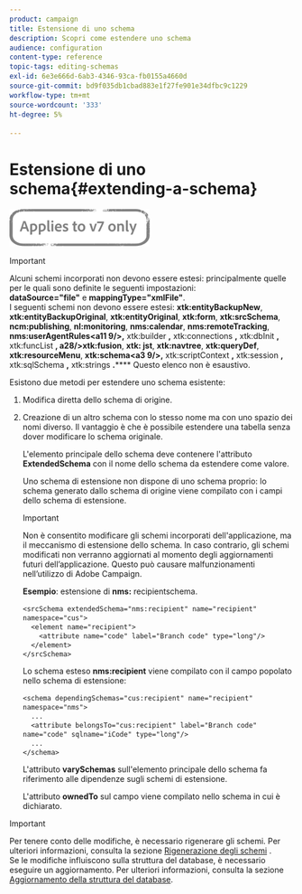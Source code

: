 ```yaml
---
product: campaign
title: Estensione di uno schema
description: Scopri come estendere uno schema
audience: configuration
content-type: reference
topic-tags: editing-schemas
exl-id: 6e3e666d-6ab3-4346-93ca-fb0155a4660d
source-git-commit: bd9f035db1cbad883e1f27fe901e34dfbc9c1229
workflow-type: tm+mt
source-wordcount: '333'
ht-degree: 5%

---
```


# Estensione di uno schema{#extending-a-schema}

![](../../assets/v7-only.svg)

>[!IMPORTANT]
>
>Alcuni schemi incorporati non devono essere estesi: principalmente quelle per le quali sono definite le seguenti impostazioni:\
>**dataSource=&quot;file&quot;** e  **mappingType=&quot;xmlFile&quot;**.\
>I seguenti schemi non devono essere estesi: **xtk:entityBackupNew**, **xtk:entityBackupOriginal**, **xtk:entityOriginal**, **xtk:form**, **xtk:srcSchema**, **ncm:publishing**, **nl:monitoring**, **nms:calendar**, **nms:remoteTracking**, **nms:userAgentRules&lt;a11 9/>,** xtk:builder **,** xtk:connections **,** xtk:dbInit **,** xtk:funcList **, a28/>xtk:fusion**, **xtk: jst**, **xtk:navtree**, **xtk:queryDef**, **xtk:resourceMenu**, **xtk:schema&lt;a3 9/>,** xtk:scriptContext **,** xtk:session **,** xtk:sqlSchema **,** xtk:strings **.******
>Questo elenco non è esaustivo.

Esistono due metodi per estendere uno schema esistente:

1. Modifica diretta dello schema di origine.
1. Creazione di un altro schema con lo stesso nome ma con uno spazio dei nomi diverso. Il vantaggio è che è possibile estendere una tabella senza dover modificare lo schema originale.

   L&#39;elemento principale dello schema deve contenere l&#39;attributo **ExtendedSchema** con il nome dello schema da estendere come valore.

   Uno schema di estensione non dispone di uno schema proprio: lo schema generato dallo schema di origine viene compilato con i campi dello schema di estensione.

   >[!IMPORTANT]
   >
   >Non è consentito modificare gli schemi incorporati dell&#39;applicazione, ma il meccanismo di estensione dello schema. In caso contrario, gli schemi modificati non verranno aggiornati al momento degli aggiornamenti futuri dell’applicazione. Questo può causare malfunzionamenti nell’utilizzo di Adobe Campaign.

   **Esempio**: estensione di  **nms:** recipientschema.

   ```
   <srcSchema extendedSchema="nms:recipient" name="recipient" namespace="cus">
     <element name="recipient">
       <attribute name="code" label="Branch code" type="long"/>
     </element>
   </srcSchema>
   ```

   Lo schema esteso **nms:recipient** viene compilato con il campo popolato nello schema di estensione:

   ```
   <schema dependingSchemas="cus:recipient" name="recipient" namespace="nms">
     ...
     <attribute belongsTo="cus:recipient" label="Branch code" name="code" sqlname="iCode" type="long"/>
     ...
   </schema>
   ```

   L&#39;attributo **varySchemas** sull&#39;elemento principale dello schema fa riferimento alle dipendenze sugli schemi di estensione.

   L&#39;attributo **ownedTo** sul campo viene compilato nello schema in cui è dichiarato.

>[!IMPORTANT]
>
>Per tenere conto delle modifiche, è necessario rigenerare gli schemi. Per ulteriori informazioni, consulta la sezione [Rigenerazione degli schemi](../../configuration/using/regenerating-schemas.md) .\
>Se le modifiche influiscono sulla struttura del database, è necessario eseguire un aggiornamento. Per ulteriori informazioni, consulta la sezione [Aggiornamento della struttura del database](../../configuration/using/updating-the-database-structure.md).
